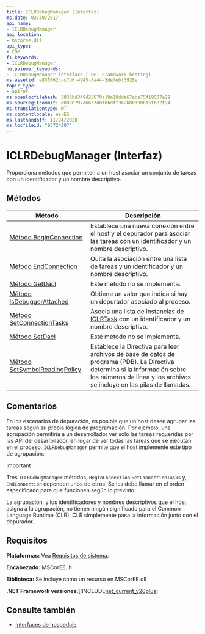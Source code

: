 ```yaml
---
title: ICLRDebugManager (Interfaz)
ms.date: 03/30/2017
api_name:
- ICLRDebugManager
api_location:
- mscoree.dll
api_type:
- COM
f1_keywords:
- ICLRDebugManager
helpviewer_keywords:
- ICLRDebugManager interface [.NET Framework hosting]
ms.assetid: e835062c-c7d6-4945-8a44-2de7ebf3928e
topic_type:
- apiref
ms.openlocfilehash: 3836bd349423670a19a19dda67eba75419507a29
ms.sourcegitcommit: d8020797a6657d0fbbdff362b80300815f682f94
ms.translationtype: MT
ms.contentlocale: es-ES
ms.lasthandoff: 11/24/2020
ms.locfileid: "95724297"
---
```

# <a name="iclrdebugmanager-interface"></a>ICLRDebugManager (Interfaz)

Proporciona métodos que permiten a un host asociar un conjunto de tareas con un identificador y un nombre descriptivo.  
  
## <a name="methods"></a>Métodos  
  
|Método|Descripción|  
|------------|-----------------|  
|[Método BeginConnection](iclrdebugmanager-beginconnection-method.md)|Establece una nueva conexión entre el host y el depurador para asociar las tareas con un identificador y un nombre descriptivo.|  
|[Método EndConnection](iclrdebugmanager-endconnection-method.md)|Quita la asociación entre una lista de tareas y un identificador y un nombre descriptivo.|  
|[Método GetDacl](iclrdebugmanager-getdacl-method.md)|Este método no se implementa.|  
|[Método IsDebuggerAttached](iclrdebugmanager-isdebuggerattached-method.md)|Obtiene un valor que indica si hay un depurador asociado al proceso.|  
|[Método SetConnectionTasks](iclrdebugmanager-setconnectiontasks-method.md)|Asocia una lista de instancias de [ICLRTask](iclrtask-interface.md) con un identificador y un nombre descriptivo.|  
|[Método SetDacl](iclrdebugmanager-setdacl-method.md)|Este método no se implementa.|  
|[Método SetSymbolReadingPolicy](iclrdebugmanager-setsymbolreadingpolicy-method.md)|Establece la Directiva para leer archivos de base de datos de programa (PDB). La Directiva determina si la información sobre los números de línea y los archivos se incluye en las pilas de llamadas.|  
  
## <a name="remarks"></a>Comentarios  

 En los escenarios de depuración, es posible que un host desee agrupar las tareas según su propia lógica de programación. Por ejemplo, una agrupación permitiría a un desarrollador ver solo las tareas requeridas por las API del desarrollador, en lugar de ver todas las tareas que se ejecutan en el proceso. `ICLRDebugManager` permite que el host implemente este tipo de agrupación.  
  
> [!IMPORTANT]
> Tres `ICLRDebugManager` métodos, `BeginConnection` `SetConnectionTasks` y, `EndConnection` dependen unos de otros. Se les debe llamar en el orden especificado para que funcionen según lo previsto.  
  
 La agrupación, y los identificadores y nombres descriptivos que el host asigna a la agrupación, no tienen ningún significado para el Common Language Runtime (CLR). CLR simplemente pasa la información junto con el depurador.  
  
## <a name="requirements"></a>Requisitos  

 **Plataformas:** Vea [Requisitos de sistema](../../get-started/system-requirements.md).  
  
 **Encabezado:** MSCorEE. h  
  
 **Biblioteca:** Se incluye como un recurso en MSCorEE.dll  
  
 **.NET Framework versiones:**[!INCLUDE[net_current_v20plus](../../../../includes/net-current-v20plus-md.md)]  
  
## <a name="see-also"></a>Consulte también

- [Interfaces de hospedaje](hosting-interfaces.md)
